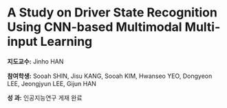 # **A Study on Driver State Recognition Using CNN-based Multimodal Multi-input Learning**

**지도교수:**  Jinho HAN

**참여학생:**  Sooah SHIN, Jisu KANG, Sooah KIM, Hwanseo YEO, Dongyeon LEE, Jeongjyun LEE, Gijun HAN

**성     과:** 인공지능연구 게재 완료  

